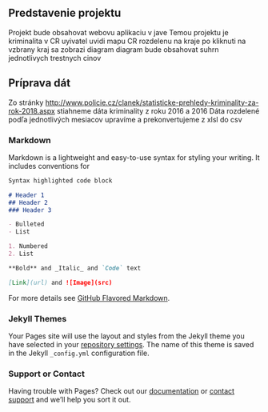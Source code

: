 ## Predstavenie projektu
Projekt bude obsahovat webovu aplikaciu v jave 
Temou projektu je kriminalita v CR
uyivatel uvidi mapu CR rozdelenu na kraje
po kliknuti na vzbrany kraj sa zobrazi diagram
diagram bude obsahovat suhrn jednotlivych trestnych cinov 

## Príprava dát

Zo stránky http://www.policie.cz/clanek/statisticke-prehledy-kriminality-za-rok-2018.aspx stiahneme dáta kriminality z roku 2016 a 2016
Dáta rozdelené podľa jednotlivých mesiacov upravíme a prekonvertujeme z xlsl do csv




### Markdown

Markdown is a lightweight and easy-to-use syntax for styling your writing. It includes conventions for

```markdown
Syntax highlighted code block

# Header 1
## Header 2
### Header 3

- Bulleted
- List

1. Numbered
2. List

**Bold** and _Italic_ and `Code` text

[Link](url) and ![Image](src)
```

For more details see [GitHub Flavored Markdown](https://guides.github.com/features/mastering-markdown/).

### Jekyll Themes

Your Pages site will use the layout and styles from the Jekyll theme you have selected in your [repository settings](https://github.com/DominikaKasakova/Statistika-kriminality-v-CR/settings). The name of this theme is saved in the Jekyll `_config.yml` configuration file.

### Support or Contact

Having trouble with Pages? Check out our [documentation](https://help.github.com/categories/github-pages-basics/) or [contact support](https://github.com/contact) and we’ll help you sort it out.
